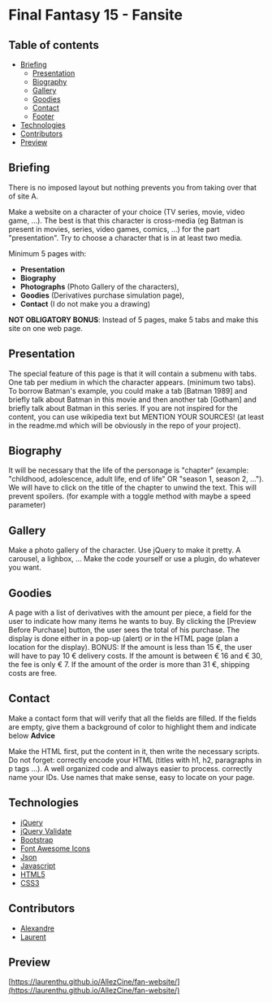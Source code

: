 # Final Fantasy 15 - Fansite

## Table of contents

* [Briefing](#briefing)
  - [Presentation](#presentation)
  - [Biography](#biographie)
  - [Gallery](#gallery)
  - [Goodies](#goodies)
  - [Contact](#contact)
  - [Footer](#footer)
* [Technologies](#technologies)
* [Contributors](#contributors)
* [Preview](#preview)

## Briefing
There is no imposed layout but nothing prevents you from taking over that of site A.

Make a website on a character of your choice (TV series, movie, video game, ...). The best is that this character is cross-media (eg Batman is present in movies, series, video games, comics, ...) for the part "presentation". Try to choose a character that is in at least two media.

Minimum 5 pages with:

- **Presentation**
- **Biography**
- **Photographs** (Photo Gallery of the characters),
- **Goodies** (Derivatives purchase simulation page),
- **Contact** (I do not make you a drawing)

**NOT OBLIGATORY BONUS**: Instead of 5 pages, make 5 tabs and make this site on one web page.

## Presentation
The special feature of this page is that it will contain a submenu with tabs. One tab per medium in which the character appears. (minimum two tabs). To borrow Batman's example, you could make a tab [Batman 1989] and briefly talk about Batman in this movie and then another tab [Gotham] and briefly talk about Batman in this series. If you are not inspired for the content, you can use wikipedia text but MENTION YOUR SOURCES! (at least in the readme.md which will be obviously in the repo of your project).

## Biography
It will be necessary that the life of the personage is "chapter" (example: "childhood, adolescence, adult life, end of life" OR "season 1, season 2, ..."). We will have to click on the title of the chapter to unwind the text. This will prevent spoilers. (for example with a toggle method with maybe a speed parameter)

## Gallery
Make a photo gallery of the character. Use jQuery to make it pretty. A carousel, a lighbox, ... Make the code yourself or use a plugin, do whatever you want.

## Goodies
A page with a list of derivatives with the amount per piece, a field for the user to indicate how many items he wants to buy. By clicking the [Preview Before Purchase] button, the user sees the total of his purchase. The display is done either in a pop-up (alert) or in the HTML page (plan a location for the display). BONUS: If the amount is less than 15 €, the user will have to pay 10 € delivery costs. If the amount is between € 16 and € 30, the fee is only € 7. If the amount of the order is more than 31 €, shipping costs are free.

## Contact
Make a contact form that will verify that all the fields are filled. If the fields are empty, give them a background of color to highlight them and indicate below **Advice**

Make the HTML first, put the content in it, then write the necessary scripts.
Do not forget:
correctly encode your HTML (titles with h1, h2, paragraphs in p tags ...). A well organized code and always easier to process.
correctly name your IDs. Use names that make sense, easy to locate on your page.

## Technologies

* [jQuery](http://jquery.com/)
* [jQuery Validate](https://jqueryvalidation.org/)
* [Bootstrap](https://getbootstrap.com/)
* [Font Awesome Icons](https://fontawesome.com/)
* [Json](https://www.json.org/)
* [Javascript](https://developer.mozilla.org/en-US/docs/Web/JavaScript)
* [HTML5](https://www.w3.org/html/)
* [CSS3](https://www.w3.org/Style/CSS/)

## Contributors

* [Alexandre](https://github.com/alexandrentougas)
* [Laurent](https://github.com/laurenthu)

## Preview

[https://laurenthu.github.io/AllezCine/fan-website/](https://laurenthu.github.io/AllezCine/fan-website/)
